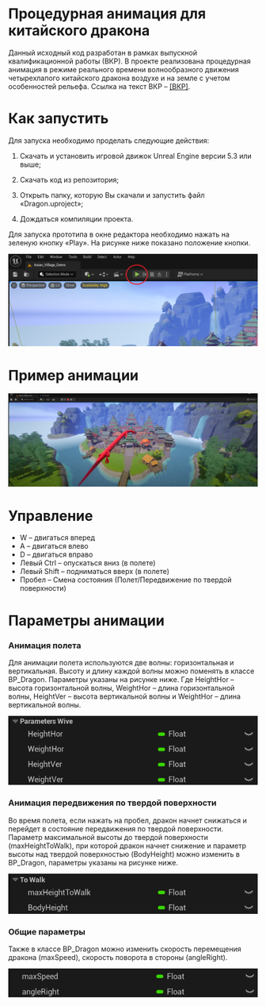 # Процедурная анимация для китайского дракона
Данный исходный код разработан в рамках выпускной квалификационной работы (ВКР). В проекте реализована процедурная анимация в режиме реального времени волнообразного движения четырехлапого китайского дракона воздухе и на земле с учетом особенностей рельефа. Ссылка на текст ВКР – [\[ВКР\]](https://drive.google.com/drive/folders/13zb9z0fob5AFsP5zMjI1rW4lDb6NVeOf?usp=sharing).

# Как запустить
Для запуска необходимо проделать следующие действия:
1. Скачать и установить игровой движок Unreal Engine версии 5.3 или выше;

2. Скачать код из репозитория;

3. Открыть папку, которую Вы скачали и запустить файл «Dragon.uproject»;

4. Дождаться компиляции проекта.

Для запуска прототипа в окне редактора необходимо нажать на зеленую кнопку «Play». На рисунке ниже показано положение кнопки.

<img src = "Images/PlayBtn.png">

# Пример анимации

[![video](Images/image.png)](https://youtu.be/7ztC7Td3E7c)

# Управление
+ W – двигаться вперед
+ A – двигаться влево
+ D – двигаться вправо
+ Левый Ctrl – опускаться вниз (в полете)
+ Левый Shift – подниматься вверх (в полете)
+ Пробел – Смена состояния (Полет/Передвижение по твердой поверхности)

# Параметры анимации
### **Анимация полета**
Для анимации полета используются две волны: горизонтальная и вертикальная. Высоту и длину каждой волны можно поменять в классе BP_Dragon. Параметры указаны на рисунке ниже. Где HeightHor – высота горизонтальной волны, WeightHor – длина горизонтальной волны, HeightVer – высота вертикальной волны и WeightHor – длина вертикальной волны.

<img src = "Images/ParamWive.png">

### **Анимация передвижения по твердой поверхности**
Во время полета, если нажать на пробел, дракон начнет снижаться и перейдет в состояние передвижения по твердой поверхности. Параметр максимальной высоты до твердой поверхности (maxHeightToWalk), при которой дракон начнет снижение и параметр высоты над твердой поверхностью (BodyHeight) можно изменить в BP_Dragon, параметры указаны на рисунке ниже.

<img src = "Images/ParamToWalk.png">

### **Общие параметры**
Также в классе BP_Dragon можно изменить скорость перемещения дракона (maxSpeed), скорость поворота в стороны (angleRight).

<img src = "Images/Param.png">